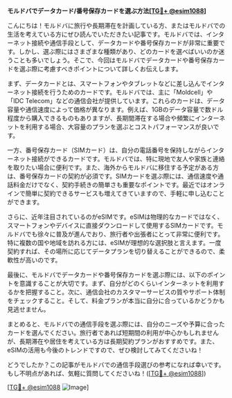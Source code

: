 **モルドバでデータカード/番号保存カードを選ぶ方法[[TG💪+ @esim1088](https://t.me/s/esim1088)]**

こんにちは！モルドバに旅行や長期滞在を計画している方、またはモルドバでの生活を考えている方にぜひ読んでいただきたい記事です。モルドバでは、インターネット接続や通信手段として、データカードや番号保存カードが非常に重要です。しかし、選ぶ際にはさまざまな種類があり、どのカードを選べばいいのか迷うことも多いでしょう。そこで、今回はモルドバでデータカードや番号保存カードを選ぶ際に考慮すべきポイントについて詳しくお伝えします。

まず、データカードとは、スマートフォンやタブレットなどに差し込んでインターネット接続を行うためのカードです。モルドバでは、主に「Moldcell」や「IDC Telecom」などの通信会社が提供しています。これらのカードは、データ容量や通信速度によって価格が異なります。例えば、1GBのデータ容量で数ドル程度から購入できるものもありますが、長期間滞在する場合や頻繁にインターネットを利用する場合、大容量のプランを選ぶとコストパフォーマンスが良いです。

一方、番号保存カード（SIMカード）は、自分の電話番号を保持しながらインターネット接続ができるカードです。モルドバでは、特に現地で友人や家族と連絡を取りたい場合に便利です。また、海外からモルドバに移住する予定がある方は、番号保存カードの契約が必須です。SIMカードを選ぶ際には、通信速度や通話料金だけでなく、契約手続きの簡単さも重要なポイントです。最近ではオンラインで簡単に契約できるサービスも増えてきていますので、手軽に申し込むことができます。

さらに、近年注目されているのがeSIMです。eSIMは物理的なカードではなく、スマートフォンやデバイスに直接ダウンロードして使用するSIMカードです。モルドバでも徐々に普及が進んでおり、旅行者や出張者にとって非常に便利です。特に複数の国や地域を訪れる方には、eSIMが理想的な選択肢と言えます。一度契約すれば、その場所に応じてデータプランを切り替えることができるので、柔軟性が高いのです。

最後に、モルドバでデータカードや番号保存カードを選ぶ際には、以下のポイントを意識することが大切です。まず、自分がどのくらいインターネットを利用するかを把握すること。次に、通信会社のカスタマーサービスの質やサポート体制をチェックすること。そして、料金プランが本当に自分に合っているかどうかも見逃せません。

まとめると、モルドバでの通信手段を選ぶ際には、自分のニーズや予算に合ったカードを選んでください。旅行者であれば短期間の利用が中心かもしれませんが、長期滞在や居住を考えている方は長期契約プランがおすすめです。また、eSIMの活用も今後のトレンドですので、ぜひ検討してみてくださいね！

どうでしたか？この記事がモルドバでの通信手段選びの参考になれば幸いです。もし不明点があれば、気軽に質問してくださいね！([[TG💪+ @esim1088](https://t.me/s/esim1088)])

[[TG💪+ @esim1088](https://t.me/s/esim1088) ![Image](https://i.postimg.cc/Y0z9fWf4/image.png)]